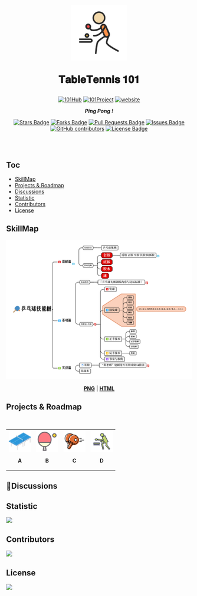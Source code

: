 <div align='center'>
<h1 align="center">
<img src="assets/乒乓球.svg" alt="Basketball" width='150' height='150'>
<p>𝐓𝐚𝐛𝐥𝐞𝐓𝐞𝐧𝐧𝐢𝐬 𝟏𝟎𝟏</p>
</h1>
<a href=""><img src="https://img.shields.io/badge/Organization-101Hub-blue?style=flat-square&logo=github" alt="101Hub"/></a>
<a href=""><img src="https://img.shields.io/badge/Project-101-blue?style=flat-square&logo=github" alt="101Project"/></a>
<a href=""><img src="https://img.shields.io/static/v1?label=&labelColor=505050&message=website&color=blue&style=flat-square&logo=google-chrome&logoColor=" alt="website"/></a>
<p><i><b>Ping Pong !</b></i></p>

<a href="https://github.com/thu-zhanghl/calligraphy101/stargazers"><img src="https://img.shields.io/github/stars/thu-zhanghl/calligraphy101" alt="Stars Badge"/></a>
<a href="https://github.com/thu-zhanghl/calligraphy101/network/members"><img src="https://img.shields.io/github/forks/thu-zhanghl/calligraphy101" alt="Forks Badge"/></a>
<a href="https://github.com/thu-zhanghl/calligraphy101/pulls"><img src="https://img.shields.io/github/issues-pr/thu-zhanghl/calligraphy101" alt="Pull Requests Badge"/></a>
<a href="https://github.com/thu-zhanghl/calligraphy101/issues"><img src="https://img.shields.io/github/issues/thu-zhanghl/calligraphy101?color=red" alt="Issues Badge"/></a>
<a href="https://github.com/thu-zhanghl/calligraphy101/graphs/contributors"><img alt="GitHub contributors" src="https://img.shields.io/github/contributors/thu-zhanghl/calligraphy101?color=2b9348"></a>
<a href="https://github.com/abhisheknaiidu/awesome-github-profile-calligraphy101/blob/master/LICENSE"><img src="https://img.shields.io/github/license/thu-zhanghl/calligraphy101?color=2b9348" alt="License Badge"/></a>
</div>
</br>
</br>

## Toc
- [SkillMap](#skillmap)
- [Projects & Roadmap](#projects--roadmap)
- [Discussions](#discussions)
- [Statistic](#statistic)
- [Contributors](#contributors)
- [License](#license)
## SkillMap

<div align='center'>
<img align='cent' src="./assets/mindmap/乒乓球技能树.png" alt="乒乓球技能树" >

[**PNG**](./assets/mindmap/乒乓球技能树.png) | [**HTML**]()

</div>

## Projects & Roadmap


<br>
<div align='center'>
<table border="0" align='center'>
<tr>

<td><a href=''><img src='assets/乒乓球1.svg' align='center' alt='Learning' width='60' height='60' /></a><p align='center'><b>A</b></p></td>
<td><a href=''><img src='assets/发球.svg' align='center' alt='Templates'  width='60' height='60' /></a><p align='center'><b>B</b></p></td>
<td><a href=''><img src='assets/正手技术.svg' align='center' alt='Practice' width='60' height='60' /></a><p align='center'><b>C</b></p></td>
<td><a href=''><img src='assets/打乒乓球.svg' align='center' alt='Practice' width='60' height='60' /></a><p align='center'><b>D</b></p></td>
</table>
</div>

## 💬Discussions 

## Statistic
![](https://profile-counter.glitch.me/thu-zhanghl-TableTennis101/count.svg)
## Contributors
<a href="https://github.com/thu-zhanghl/TableTennis101/graphs/contributors">
  <img src="https://contrib.rocks/image?repo=thu-zhanghl/TableTennis101" />
</a>

## License

[![](https://licensebuttons.net/l/by-nc-nd/3.0/88x31.png)](https://creativecommons.org/licenses/by-nc-nd/4.0/legalcode)